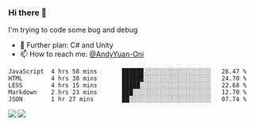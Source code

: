 ### Hi there 👋

I'm trying to code some bug and debug

- 🌱 Further plan: C# and Unity
- 📫 How to reach me: [@AndyYuan-Oni](https://github.com/AndyYuan-Oni)


<!--START_SECTION:waka-->
```text
JavaScript  4 hrs 58 mins       ██████░░░░░░░░░░░░░░░░░░░   26.47 % 
HTML        4 hrs 38 mins       ██████░░░░░░░░░░░░░░░░░░░   24.70 % 
LESS        4 hrs 15 mins       █████░░░░░░░░░░░░░░░░░░░░   22.68 % 
Markdown    2 hrs 23 mins       ███░░░░░░░░░░░░░░░░░░░░░░   12.70 % 
JSON        1 hr 27 mins        ██░░░░░░░░░░░░░░░░░░░░░░░   07.74 %
```
<!--END_SECTION:waka-->

  <!--**AndyYuan-Oni/AndyYuan-Oni** is a ✨ _special_ ✨ repository because its `README.md` (this file) appears on your GitHub profile.-->
<!--[![Top Langs](https://github-readme-stats.vercel.app/api/top-langs/?username=AndyYUan-Oni&layout=compact)](https://github.com/AndyYUan-Oni/github-readme-stats)-->
<a href="https://github.com/AndyYUan-Oni/github-readme-stats">
  <img align="left" src="https://github-readme-stats.vercel.app/api?username=AndyYUan-Oni&hide=stars" />
</a>
<a href="https://github.com/AndyYUan-Oni/github-readme-stats">
  <img align="left" src="https://github-readme-stats.vercel.app/api/top-langs/?username=AndyYUan-Oni&layout=compact" />
</a>

